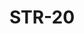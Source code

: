﻿---
title: "STR-20"
price: "20200"
size: "2050мм*860мм, 2050мм*960мм"
picture: door22.jpg
description: Внешняя отделка Фрезерованная МДФ-панель 16 мм, Цвет Ясень черный, Внутренняя отделка МДФ-панель 16мм, Цвет Ясень черный, Толщина дверного блока 115 мм, Цвет покраски Муар черный, NANO-утепление полотна минеральная плита ISOVER + ПЕНОПЛАСТ, контуров уплотнения 3, 3 петли на подшипнике, МДФ наличник 16 мм, Основной замок Гардиан 2514 - двухсистемный, Накладка на верхний замок автошторка CRIT, Цилиндр APECS ключ-вертушка, Броненакладка на цилиндр врезная, Задвижка «Ночной сторож», Глазок, Ручка РОССО-713 –серебро, Эксцентрик"
---
